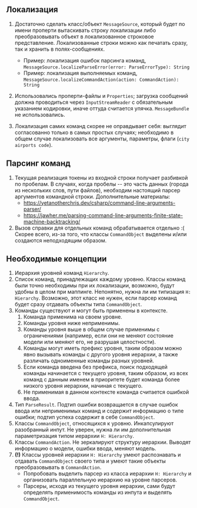 ## Локализация

1. Достаточно сделать класс/объект `MessageSource`, который будет по имени проперти вытаскивать строку локализации
   либо преобразовывать объект в локализованное строковое представление. Локализованные строки можно как
   печатать сразу, так и хранить в полях-сообщениях.
   - Пример: локализация ошибок парсинга команд, `MessageSource.localizeParseError(error: ParseErrorType): String`
   - Пример: локализация выполняемых команд, `MessageSource.localizeCommandAction(action: CommandAction): String`
 
2. Использовались проперти-файлы и `Properties`; загрузка сообщений должна проводиться через `InputStreamReader` c 
   обязательным указанием кодировки, иначе оттуда считается упячка. `MessageBundle` не использовались. 
 
3. Локализация самих команд скорее не оправдывает себя: выглядит согласованно только в самых простых случаях;
   необходимо в общем случае локализовать все аргументы, параметры, флаги (`city airports code`).

## Парсинг команд

1. Текущая реализация токены из входной строки получает разбивкой по пробелам. В случаях, когда пробелы --
   это часть данных (города из нескольких слов, пути файлов), необходим настоящий парсер
   аргументов командной строки. Дополнительные материалы:
   - https://yetanotherchris.dev/csharp/command-line-arguments-parser/
   - https://jawher.me/parsing-command-line-arguments-finite-state-machine-backtracking/
2. Вызов справки для отдельных команд обрабатывается отдельно :(
   Скорее всего, из-за того, что классы `CommandObject` выделены и/или создаются неподходящим образом.

## Необходимые концепции

1. Иерархия уровней команд `Hierarchy`.
2. Список команд, принадлежащих каждому уровню. Классы команд были точно необходимы при их локализации,
   возможно, будут удобны в целом при маппинге. Непонятно, нужна ли им типизация `H: Hierarchy`. 
   Возможно, этот класс не нужен, если парсер команд будет сразу отдавать объекты типа `CommandObject`.
3. Команды существуют и могут быть применены в контексте.
   1. Команда применима на своем уровне.
   2. Команды уровня ниже неприменимы. 
   3. Команды уровня выше в общем случае применимы с ограничениями (например, если они не меняют
      состояние модели или меняют его, не разрушая целостности).
   4. Команды могут иметь префикс уровня, таким образом можно явно вызывать команды с другого уровня иерархии,
      а также различать одноименные команды разных уровней.
   5. Если команда введена без префикса, поиск подходящей команды начинается с текущего уровня, таким образом,
      из всех команд с данным именем в приоритете будет команда более низкого уровня иерархии, начиная с текущего. 
   6. Не применимая в данном контексте команда считается ошибкой ввода.
4. Тип `ParseResult`. Подтип ошибки возвращается в случае ошибок ввода или неприменимых команд и содержит
   информацию о типе ошибки; подтип успеха содержит в себе `CommandObject`. 
5. Классы `CommandObject`, относящихся к уровню. Инкапсулируют разобранный инпут. Не уверен, нужна ли им
   дополнительная параметризация типом иерархии `H: Hierarchy`.
6. Классы `CommandAction`. Не зеркалируют структуру иерархии. Выводят информацию о модели,
   ошибки ввода, меняют модель.
7. **(!)**  Классы уровней иерархии `H: Hierarchy` умеют распознавать и отдавать `CommandObject` своего типа
   и умеют такие объекты преобразовывать в `CommandAction`.
   - Попробовать выделить парсер из класса иерархии `H: Hierarchy` и организовать параллельную иерархию
      на уровне парсеров.
   - Парсеры, исходя из текущего уровня иерархии, сами будут определять применимость команды из инпута и выделять
      `CommandObject`.
